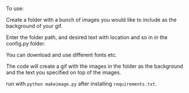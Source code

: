 To use:

Create a folder with a bunch of images you would like to include as the background of your gif.

Enter the folder path, and desired text with location and so in in the config.py folder.

You can download and use different fonts etc.

The code will create a gif with the images in the folder as the background and the text you specified on top of the images.

run with `python makeimage.py` after installing `requirements.txt`.